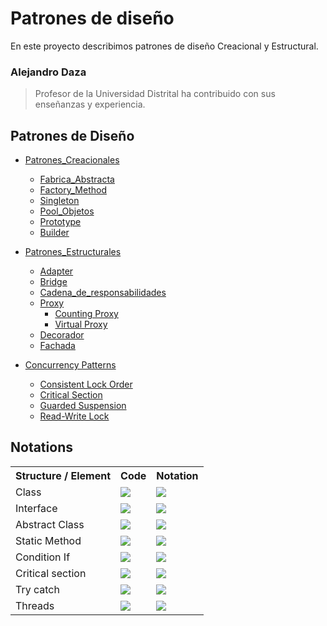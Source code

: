 # Patrones de diseño

En este proyecto describimos patrones de diseño Creacional y Estructural.


  ### Alejandro Daza
  > Profesor de la Universidad Distrital ha contribuido con sus enseñanzas y experiencia.
  
## Patrones de Diseño

- [Patrones_Creacionales](Patrones_Creacionales/readme.md)
  - [Fabrica_Abstracta](Patrones_Creacionales/abstract_factory/readme.md)
  - [Factory_Method](Patrones_Creacionales/factory_method/readme.md)
  - [Singleton](Patrones_Creacionales/singleton/readme.md)
  - [Pool_Objetos](Patrones_Creacionales/object_pool/readme.md)
  - [Prototype](Patrones_Creacionales/prototype/readme.md)
  - [Builder](Patrones_Creacionales/builder/readme.md)
- [Patrones_Estructurales](Patrones_Estructurales/readme.md)
  - [Adapter](Patrones_Estructurales/Adapter/readme.md)
  - [Bridge](Patrones_Estructurales/Bridge/readme.md)
  - [Cadena_de_responsabilidades](Patrones_Estructurales/ChainResponsibility/readme.md)
  - [Proxy](Patrones_Estructurales/Proxy/readme.md)
    - [Counting Proxy](Patrones_Estructurales/Proxy/CountingProxy/readme.md)
    - [Virtual Proxy](Patrones_Estructurales/Proxy/VirtualProxy/readme.md)
  - [Decorador](Patrones_Estructurales/Decorator/readme.md)
  - [Fachada](Patrones_Estructurales/Facade/readme.md)

- [Concurrency Patterns](#)
  - [Consistent Lock Order](#)
  - [Critical Section](#)
  - [Guarded Suspension](#)
  - [Read-Write Lock](#)

## Notations

<table style="width:100%">
 <tr>
   <th> Structure / Element </th>
   <th> Code </th>
   <th> Notation </th>
 </tr>
 <tr>
   <td>Class</td>
   <td>
   <img src="assets/code/class.png">
   </td>
   <td>
   <img src="assets/uml/class.png">
   </td>
 </tr>
 <tr>
   <td>Interface</td>
   <td>
   <img src="assets/code/interface.png">
   </td>
   <td>
   <img src="assets/uml/interface.png">
   </td>
 </tr>
 <tr>
   <td>Abstract Class</td>
   <td>
   <img src="assets/code/abstract.png">
   </td>
   <td>
   <img src="assets/uml/abstract.png">
   </td>
 </tr>
 <tr>
   <td>Static Method</td>
   <td>
   <img src="assets/code/static.png">
   </td>
   <td>
   <img src="assets/uml/static.png">
   </td>
 </tr>
 <tr>
   <td>Condition If</td>
   <td>
   <img src="assets/code/if.png">
   </td>
   <td>
   <img src="assets/uml/if.png">
   </td>
 </tr>
 <tr>
   <td>Critical section</td>
   <td>
   <img src="assets/code/critical.png">
   </td>
   <td>
   <img src="assets/uml/critical.png">
   </td>
 </tr>
 <tr>
   <td>Try catch</td>
   <td>
   <img src="assets/code/try.png">
   </td>
   <td>
   <img src="assets/uml/try.png">
   </td>
 </tr>
 <tr>
   <td>Threads</td>
   <td>
   <img src="assets/code/thread.png">
   </td>
   <td>
   <img src="assets/uml/thread.png">
   </td>
 </tr>
</table>
